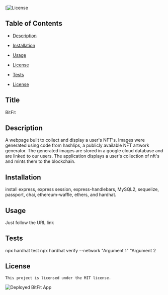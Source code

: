 [![License](https://img.shields.io/badge/License-MIT-blue.svg)
  ## Table of Contents

  * [Description](#description)

  * [Installation](#installation)

  * [Usage](#usage)

 * [License](#license) 

  * [Tests](#tests)

  * [License](#license)


## Title
BitFit

## Description
A webpage built to collect and display a user's NFT's. Images were generated using code from hashlips, a publicly available NFT artwork generator. The generated images are stored in a google cloud database and are linked to our users. The application displays a user's collection of nft's and mints them to the blockchain.

## Installation
install express, express session, express-handlebars, MySQL2, sequelize, passport, chai, ethereum-waffle, ethers, and hardhat.

## Usage 
Just follow the URL link

## Tests
npx hardhat test
npx hardhat verify --network <blockchain network> <Wallet Key> "Argument 1" "Argument 2

## License
    This project is licensed under the MIT license.
    
![Deployed BitFit App](https://bitfitted.herokuapp.com/)




